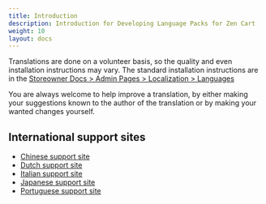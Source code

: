 ```yaml
---
title: Introduction
description: Introduction for Developing Language Packs for Zen Cart 
weight: 10
layout: docs
---
```

Translations are done on a volunteer basis, so the quality and even installation instructions may vary. The standard installation instructions are in the [Storeowner Docs > Admin Pages > Localization > Languages](/user/admin_pages/localization/languages/)

You are always welcome to help improve a translation, by either making your suggestions known to the author of the translation or by making your wanted changes yourself.

## International support sites 
- [Chinese support site](http://www.zen-cart.cn/)
- [Dutch support site](http://www.zen-cart.nl/)
- [Italian support site](http://www.zen-cart.it/)
- [Japanese support site](http://www.zen-cart.jp/)
- [Portuguese support site](http://br.groups.yahoo.com/group/zen-cart-pt/)
